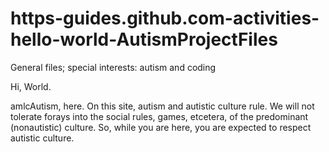 # https-guides.github.com-activities-hello-world-AutismProjectFiles
General files; special interests: autism and coding

Hi, World.

amlcAutism, here.
On this site, autism and autistic culture rule.
We will not tolerate forays into the social rules, games, etcetera, of the predominant (nonautistic) culture.
So, while you are here, you are expected to respect autistic culture.

